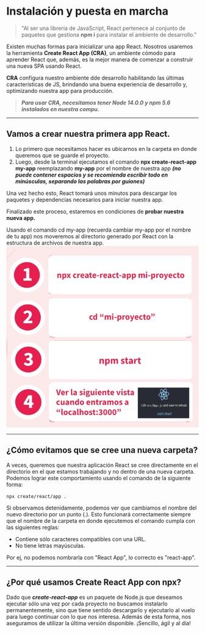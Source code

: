 # Instalación y puesta en marcha #
>"Al ser una librería de JavaScript, React pertenece al conjunto de paquetes que gestiona __npm i__ para instalar el ambiente de desarrollo."  

Existen muchas formas para inicializar una app React. Nosotros usaremos la herramienta __Create React App (CRA)__, un ambiente cómodo para aprender React que, además, es la mejor manera de comenzar a construir una nueva SPA usando React.

__CRA__ configura nuestro ambiente dde desarrollo habilitando las últimas características de JS, brindando una buena experiencia de desarrollo y, optimizando nuestra app para producción.

>***Para usar CRA, necesitamos tener Node 14.0.0 y npm 5.6 instalados en nuestra compu.***  
***

## Vamos a crear nuestra primera app React. ##
1. Lo primero que necesitamos hacer es ubicarnos en la carpeta en donde queremos que se guarde el proyecto.
2. Luego, desde la terminal ejecutamos el comando __npx create-react-app my-app__ reemplazando __my-app__ por el nombre de nuestra app ___(no puede contener espacios y se recomienda escribir todo en minúsculas, separando las palabras por guiones)___  
  
  Una vez hecho esto, React tomará unos minutos para descargar los paquetes y dependencias necesarios para iniciar nuestra app.  
    
Finalizado este proceso, estaremos en condiciones de __probar nuestra nueva app.__  
  
Usando el comando cd my-app (recuerda cambiar my-app por el nombre de tu app) nos moveremos al directorio generado por React con la estructura de archivos de nuestra app.   
![React](/Imagenes/ReactComandos.png)
***

## ¿Cómo evitamos que se cree una nueva carpeta? ##
  A veces, queremos que nuestra aplicación React se cree directamente en el directorio en el que estamos trabajando y no dentro de una nueva carpeta. Podemos lograr este comportamiento usando el comando de la siguiente forma:  
  
    npx create/react/app .  
    
Si observamos detenidamente, podemos ver que cambiamos el nombre del nuevo directorio por un punto (.). Esto funcionará correctamente siempre que el nombre de la carpeta en donde ejecutemos el comando cumpla con las siguientes reglas:
- Contiene sólo caracteres compatibles con una URL.
- No tiene letras mayúsculas.  

Por ej, no podemos nombrarla con "React App", lo correcto es "react-app".
***

## ¿Por qué usamos Create React App con npx?
Dado que ***create-react-app*** es un paquete de Node.js que deseamos ejecutar sólo una vez por cada proyecto no buscamos instalarlo permanentemente, sino que tiene sentido descargarlo y ejecutarlo al vuelo para luego continuar con lo que nos interesa. Además de esta forma, nos aseguramos de utilizar la última versión disponible. ¡Sencillo, ágil y al día!
